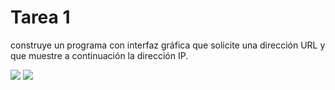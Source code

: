 # Tarea 1
construye un programa con interfaz gráfica que solicite una dirección URL y que muestre a continuación la dirección IP.

![](https://i.imgur.com/SkSMDWq.png)
![](https://i.imgur.com/lHXDEvO.png)
